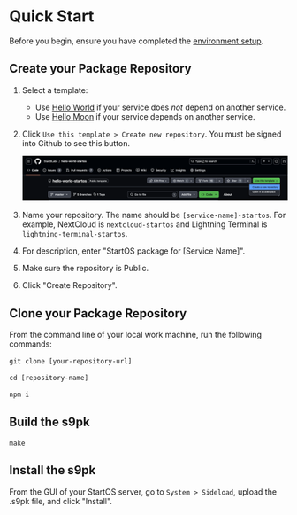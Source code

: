 # Quick Start

Before you begin, ensure you have completed the [environment setup](./environment-setup.md).

## Create your Package Repository

1. Select a template:

   - Use <a href="https://github.com/Start9Labs/hello-world-startos" target="_blank">Hello World</a> if your service does _not_ depend on another service.
   - Use <a href="https://github.com/Start9Labs/hello-moon-startos" target="_blank">Hello Moon</a> if your service depends on another service.

1. Click `Use this template > Create new repository`. You must be signed into Github to see this button.

   ![use Github template](./assets/use-github-template.png)

1. Name your repository. The name should be `[service-name]-startos`. For example, NextCloud is `nextcloud-startos` and Lightning Terminal is `lightning-terminal-startos`.

1. For description, enter "StartOS package for [Service Name]".

1. Make sure the repository is Public.

1. Click "Create Repository".

## Clone your Package Repository

From the command line of your local work machine, run the following commands:

```
git clone [your-repository-url]
```

```
cd [repository-name]
```

```
npm i
```

## Build the s9pk

    make

## Install the s9pk

From the GUI of your StartOS server, go to `System > Sideload`, upload the .s9pk file, and click "Install".
